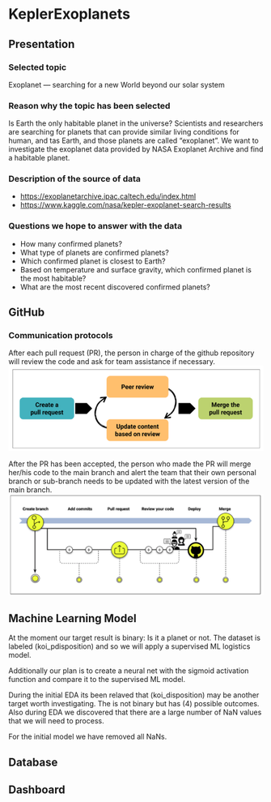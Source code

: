 # KeplerExoplanets

## Presentation

### Selected topic
Exoplanet — searching for a new World beyond our solar system

### Reason why the topic has been selected
Is Earth the only habitable planet in the universe? Scientists and researchers are searching for planets that can provide similar living conditions for human, and tas Earth, and those planets are called “exoplanet”. We want to investigate the exoplanet data provided by NASA Exoplanet Archive and find a habitable planet. 

### Description of the source of data
* https://exoplanetarchive.ipac.caltech.edu/index.html
* https://www.kaggle.com/nasa/kepler-exoplanet-search-results

### Questions we hope to answer with the data
* How many confirmed planets?
* What type of planets are confirmed planets? 
* Which confirmed planet is closest to Earth?
* Based on temperature and surface gravity, which confirmed planet is the most habitable? 
* What are the most recent discovered confirmed planets?


## GitHub
### Communication protocols
After each pull request (PR), the person in charge of the github repository will review the code and ask for team assistance if necessary.
![review_process.png)](images/github/review_process.png)

After the PR has been accepted, the person who made the PR will merge her/his code to the main branch and alert the team that their own personal branch or sub-branch needs to be updated with the latest version of the main branch.
![github_merge.png)](images/github/github_merge.png)


## Machine Learning Model
At the moment our target result is binary: Is it a planet or not. 
The dataset is labeled (koi_pdisposition) and so we will apply a supervised ML logistics model.<br>

Additionally our plan is to create a neural net with the sigmoid activation function and compare it to the supervised ML model.

During the initial EDA its been relaved that (koi_disposition) may be another target worth investigating. The is not binary but has (4) possible outcomes.<br>
Also during EDA we discovered that there are a large number of NaN values that we will need to process.

For the initial model we have removed all NaNs.

## Database

## Dashboard
